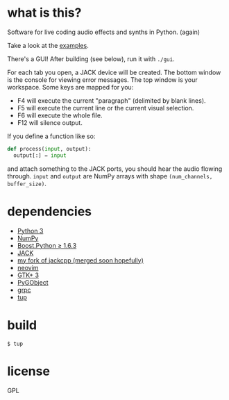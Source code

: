 # what is this?

Software for live coding audio effects and synths in Python. (again)

Take a look at the [examples](examples/).

There's a GUI! After building (see below), run it with `./gui`.

For each tab you open, a JACK device will be created. The bottom window is the console for viewing error messages. The top window is your workspace. Some keys are mapped for you:

* F4 will execute the current "paragraph" (delimited by blank lines).
* F5 will execute the current line or the current visual selection.
* F6 will execute the whole file.
* F12 will silence output.

If you define a function like so:
```python
def process(input, output):
  output[:] = input
```
and attach something to the JACK ports, you should hear the audio flowing through. `input` and `output` are NumPy arrays with shape `(num_channels, buffer_size)`.

# dependencies

* [Python 3](https://www.python.org/)
* [NumPy](http://www.numpy.org/)
* [Boost.Python ≥ 1.6.3](https://github.com/boostorg/python)
* [JACK](http://www.jackaudio.org/)
* [my fork of jackcpp (merged soon hopefully)](https://github.com/nwoeanhinnogaehr/jackcpp)
* [neovim](https://neovim.io/)
* [GTK+ 3](https://www.gtk.org/)
* [PyGObject](https://wiki.gnome.org/Projects/PyGObject)
* [grpc](http://www.grpc.io/)
* [tup](http://gittup.org/tup/)

# build

```
$ tup
```

# license

GPL
